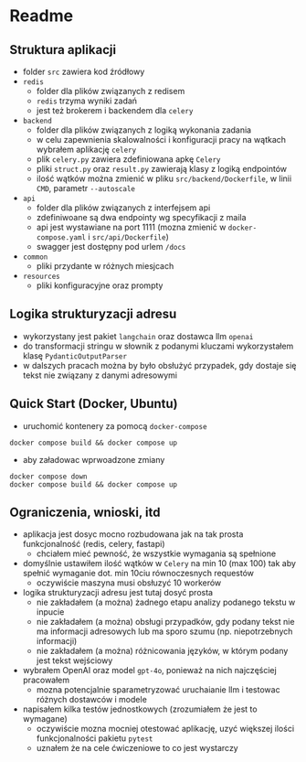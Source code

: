 # Readme

## Struktura aplikacji
- folder `src` zawiera kod źródłowy
- `redis`
  - folder dla plików związanych z redisem
  - `redis` trzyma wyniki zadań
  - jest też brokerem i backendem dla `celery`
- `backend`
  - folder dla plików związanych z logiką wykonania zadania
  - w celu zapewnienia skalowalności i konfiguracji pracy na wątkach wybrałem aplikację `celery`
  - plik `celery.py` zawiera zdefiniowana apkę `Celery`
  - pliki `struct.py` oraz `result.py` zawierają klasy z logiką endpointów
  - ilość wątków można zmienić w pliku `src/backend/Dockerfile`, w linii `CMD`, parametr `--autoscale`
- `api`
  - folder dla plików związanych z interfejsem api
  - zdefiniwoane są dwa endpointy wg specyfikacji z maila
  - api jest wystawiane na port 1111 (mozna zmienić w `docker-compose.yaml` i `src/api/Dockerfile`)
  - swagger jest dostępny pod urlem `/docs`
- `common`
  - pliki przydante w różnych miesjcach
- `resources`
  - pliki konfiguracyjne oraz prompty
  

## Logika strukturyzacji adresu
- wykorzystany jest pakiet `langchain` oraz dostawca llm `openai`
- do transformacji stringu w słownik z podanymi kluczami wykorzystałem klasę `PydanticOutputParser`
- w dalszych pracach można by było obsłużyć przypadek, gdy dostaje się tekst nie związany z danymi adresowymi


## Quick Start (Docker, Ubuntu)
- uruchomić kontenery za pomocą `docker-compose`
```commandline
docker compose build && docker compose up
```
- aby załadowac wprwoadzone zmiany
```commandline
docker compose down
docker compose build && docker compose up
```

## Ograniczenia, wnioski, itd
- aplikacja jest dosyc mocno rozbudowana jak na tak prosta funkcjonalność (redis, celery, fastapi)
  - chciałem mieć pewność, że wszystkie wymagania są spełnione
- domyślnie ustawiłem ilość wątków w `Celery` na min 10 (max 100) tak aby spełnić wymaganie dot. min 10ciu równoczesnych requestów
  - oczywiście maszyna musi obsłuzyć 10 workerów
- logika strukturyzacji adresu jest tutaj dosyć prosta
  - nie zakładałem (a można) żadnego etapu analizy podanego tekstu w inpucie
  - nie zakładałem (a można) obsługi przypadków, gdy podany tekst nie ma informacji adresowych lub ma sporo szumu (np. niepotrzebnych informacji)
  - nie zakładałem (a można) różnicowania języków, w którym podany jest tekst wejściowy
- wybrałem OpenAI oraz model `gpt-4o`, ponieważ na nich najczęściej pracowałem
  - mozna potencjalnie sparametryzować uruchaianie llm i testowac różnych dostawców i modele
- napisałem kilka testów jednostkowych (zrozumiałem że jest to wymagane)
  - oczywiście mozna mocniej otestować aplikację, uzyć większej ilości funkcjonalności pakietu `pytest`
  - uznałem że na cele ćwiczeniowe to co jest wystarczy   
